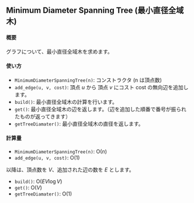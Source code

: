 ## Minimum Diameter Spanning Tree (最小直径全域木)

#### 概要

グラフについて、最小直径全域木を求めます。

#### 使い方

- `MinimumDiameterSpanningTree(n)`: コンストラクタ (n は頂点数)
- `add_edge(u, v, cost)`: 頂点 $u$ から 頂点 $v$ にコスト cost の無向辺を追加します。
- `build()`: 最小直径全域木の計算を行います。
- `get()`: 最小直径全域木の辺を返します。（辺を追加した順番で番号が振られたものが返ってきます）
- `getTreeDiamater()`: 最小直径全域木の直径を返します。

#### 計算量

- `MinimumDiameterSpanningTree(n)`: $\mathrm{O}(n)$
- `add_edge(u, v, cost)`: $\mathrm{O}(1)$

以降は、頂点数を $V$、追加された辺の数を $E$ とします。

- `build()`: $\mathrm{O}(EV \log V)$
- `get()`: $\mathrm{O}(V)$
- `getTreeDiamater()`: $\mathrm{O}(1)$
